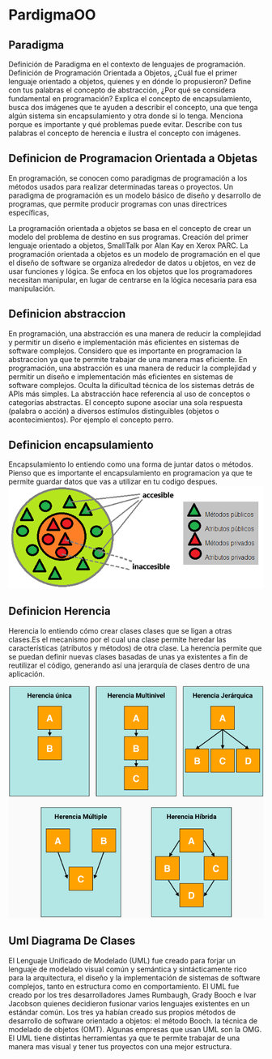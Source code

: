 # PardigmaOO
## Paradigma
Definición de Paradigma en el contexto de lenguajes de programación.
Definición de Programación Orientada a Objetos, ¿Cuál fue el primer lenguaje orientado a objetos, quienes y en dónde lo propusieron? 
Define con tus palabras el concepto de abstracción, ¿Por qué se considera fundamental en programación? 
Explica el concepto de encapsulamiento, busca dos imágenes que te ayuden a describir el concepto, una que tenga algún sistema sin encapsulamiento y otra donde sí lo tenga. Menciona porque es importante y qué problemas puede evitar.
Describe con tus palabras el concepto de herencia e ilustra el concepto con imágenes.

## Definicion de Programacion Orientada a Objetas
En programación, se conocen como paradigmas de programación a los métodos usados para realizar determinadas tareas o proyectos. Un paradigma de programación es un modelo básico de diseño y desarrollo de programas, que permite producir programas con unas directrices específicas,


La programación orientada a objetos se basa en el concepto de crear un modelo del problema de destino en sus programas. Creación del primer lenguaje orientado a objetos, SmallTalk por Alan Kay en Xerox PARC. La programación orientada a objetos es un modelo de programación en el que el diseño de software se organiza alrededor de datos u objetos, en vez de usar funciones y lógica. Se enfoca en los objetos que los programadores necesitan manipular, en lugar de centrarse en la lógica necesaria para esa manipulación.
 
## Definicion abstraccion 
En programación, una abstracción es una manera de reducir la complejidad y permitir un diseño e implementación más eficientes en sistemas de software complejos. Considero que es importante en programacion la abstraccion ya que te permite trabajar de una manera mas eficiente. En programación, una abstracción es una manera de reducir la complejidad y permitir un diseño e implementación más eficientes en sistemas de software complejos. Oculta la dificultad técnica de los sistemas detrás de APIs más simples. La abstracción hace referencia al uso de conceptos o categorías abstractas. El concepto supone asociar una sola respuesta (palabra o acción) a diversos estímulos distinguibles (objetos o acontecimientos). Por ejemplo el concepto perro.
## Definicion encapsulamiento
Encapsulamiento lo entiendo como una forma de juntar datos o métodos. Pienso que es importante el encapsulamiento en programacion ya que te permite guardar datos que vas a utilizar en tu codigo despues. 
![](./img/poo-que-es-la-programacion-orientada-a-objetos-img1.png "encapsulamiento")
## Definicion Herencia
Herencia lo entiendo cómo crear clases clases que se ligan a otras clases.Es el mecanismo por el cual una clase permite heredar las características (atributos y métodos) de otra clase. La herencia permite que se puedan definir nuevas clases basadas de unas ya existentes a fin de reutilizar el código, generando así una jerarquía de clases dentro de una aplicación.

![](./img/tipo-herencia.png "herencia")

## Uml Diagrama De Clases

El Lenguaje Unificado de Modelado (UML) fue creado para forjar un lenguaje de modelado visual común y semántica y sintácticamente rico para la arquitectura, el diseño y la implementación de sistemas de software complejos, tanto en estructura como en comportamiento. El UML fue creado por los tres desarrolladores James Rumbaugh, Grady Booch e Ivar Jacobson quienes decidieron fusionar varios lenguajes existentes en un estándar común. Los tres ya habían creado sus propios métodos de desarrollo de software orientado a objetos: el método Booch. la técnica de modelado de objetos (OMT). Algunas empresas que usan UML son la OMG. El UML tiene distintas herramientas ya que te permite trabajar de una manera mas visual y tener tus proyectos con una mejor estructura.




